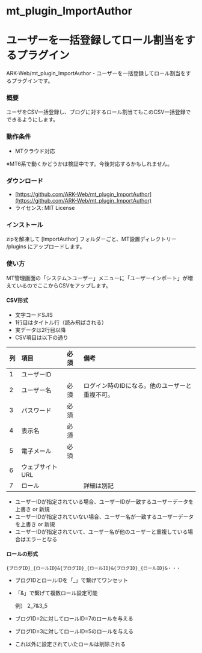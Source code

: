 # mt_plugin_ImportAuthor
ユーザーを一括登録してロール割当をするプラグイン
====

ARK-Web/mt_plugin_ImportAuthor - ユーザーを一括登録してロール割当をするプラグインです。

### 概要

ユーザをCSV一括登録し、ブログに対するロール割当てもこのCSV一括登録でできるようにします。


### 動作条件

* MTクラウド対応

※MT6系で動くかどうかは検証中です。今後対応するかもしれません。


### ダウンロード

* [https://github.com/ARK-Web/mt_plugin_ImportAuthor](https://github.com/ARK-Web/mt_plugin_ImportAuthor)
* ライセンス: MIT License


### インストール

zipを解凍して [ImportAuthor] フォルダーごと、MT設置ディレクトリー /plugins にアップロードします。


### 使い方

MT管理画面の「システム＞ユーザー」メニューに「ユーザーインポート」が増えているのでここからCSVをアップします。


#### CSV形式

* 文字コードSJIS
* 1行目はタイトル行（読み飛ばされる）
* 実データは2行目以降
* CSV項目は以下の通り

| 列    | 項目            | 必須 | 備考 |
|:------|:----------------|:-----|:------------|
| 1     | ユーザーID      |      |    |
| 2     | ユーザー名      | 必須 | ログイン時のIDになる。他のユーザーと重複不可。 |
| 3     | パスワード      | 必須 |    |
| 4     | 表示名          | 必須 |    |
| 5     | 電子メール      | 必須 |    |
| 6     | ウェブサイトURL |      |    |
| 7     | ロール          |      | 詳細は別記  |

* ユーザーIDが指定されている場合、ユーザーIDが一致するユーザーデータを上書き or 新規
* ユーザーIDが指定されていない場合、ユーザー名が一致するユーザーデータを上書き or 新規
* ユーザーIDが指定されていて、ユーザー名が他のユーザーと重複している場合はエラーとなる


#### ロールの形式

`{ブログID}_{ロールID}&{ブログID}_{ロールID}&{ブログID}_{ロールID}&・・・`

* ブログIDとロールIDを「_」で繋げてワンセット
* 「&」で繋げて複数ロール設定可能

	例）
	2_7&3_5

* ブログID=2に対してロールID=7のロールを与える
* ブログID=3に対してロールID=5のロールを与える
* これ以外に設定されていたロールは削除される

